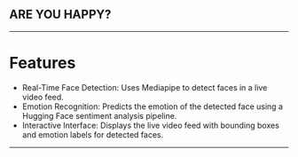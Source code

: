 ## ARE YOU HAPPY? ##
---
# Features<br>
- Real-Time Face Detection: Uses Mediapipe to detect faces in a live video feed.
- Emotion Recognition: Predicts the emotion of the detected face using a Hugging Face sentiment analysis pipeline.
- Interactive Interface: Displays the live video feed with bounding boxes and emotion labels for detected faces.<br>
---
